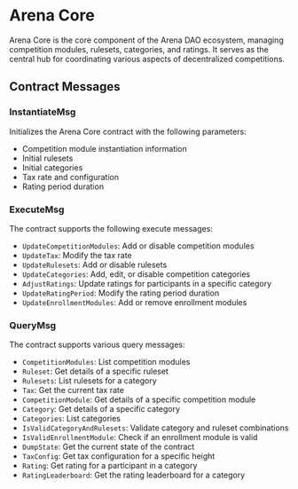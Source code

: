 # Arena Core

Arena Core is the core component of the Arena DAO ecosystem, managing competition modules, rulesets, categories, and ratings. It serves as the central hub for coordinating various aspects of decentralized competitions.

## Contract Messages

### InstantiateMsg

Initializes the Arena Core contract with the following parameters:

- Competition module instantiation information
- Initial rulesets
- Initial categories
- Tax rate and configuration
- Rating period duration

### ExecuteMsg

The contract supports the following execute messages:

- `UpdateCompetitionModules`: Add or disable competition modules
- `UpdateTax`: Modify the tax rate
- `UpdateRulesets`: Add or disable rulesets
- `UpdateCategories`: Add, edit, or disable competition categories
- `AdjustRatings`: Update ratings for participants in a specific category
- `UpdateRatingPeriod`: Modify the rating period duration
- `UpdateEnrollmentModules`: Add or remove enrollment modules

### QueryMsg

The contract supports various query messages:

- `CompetitionModules`: List competition modules
- `Ruleset`: Get details of a specific ruleset
- `Rulesets`: List rulesets for a category
- `Tax`: Get the current tax rate
- `CompetitionModule`: Get details of a specific competition module
- `Category`: Get details of a specific category
- `Categories`: List categories
- `IsValidCategoryAndRulesets`: Validate category and ruleset combinations
- `IsValidEnrollmentModule`: Check if an enrollment module is valid
- `DumpState`: Get the current state of the contract
- `TaxConfig`: Get tax configuration for a specific height
- `Rating`: Get rating for a participant in a category
- `RatingLeaderboard`: Get the rating leaderboard for a category
